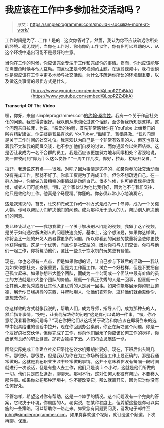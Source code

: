 # 我应该在工作中多参加社交活动吗？

> 原文：<https://simpleprogrammer.com/should-i-socialize-more-at-work/>

工作时间是为了…工作！是的，这次你答对了。然而，我认为你不应该疏远你所处的环境。毫无疑问，当你在工作时，你有你的工作伙伴，你有你可以互动的人，从这个环境中退出可能不是最好的主意。

当你在工作的时候，你应该完全专注于工作和完成你的事情。然而，你也应该能够在需要的时候与他人互动。而这也正是今天视频的主题。在这段视频中，我将谈谈你是否应该在工作中更多地参与社交活动，为什么不疏远你所处的环境很重要，以及做这类事情的最佳方式是什么。

<center>

[https://www.youtube.com/embed/QLopRZZxBkA](https://www.youtube.com/embed/QLopRZZxBkA)

</center>

**Transcript Of The Video**

嘿，你好，来自 simpleprogrammer.com[的约翰·桑梅兹](http://simpleprogrammer.com)。我有一个关于作品社交化的问题。我觉得这很好。我以前从未谈论过这个话题，至少据我所知是这样。这个问题来自拉菲，他说，“亲爱的约翰，首先非常感谢你在 YouTube 上给我们的所有精彩建议。你无疑是我最喜欢的 YouTuber。”酷毙了。我很感激。“我的问题是关于工作时间的社交礼仪。我喜欢认为自己是一个非常有效率的人，但这也意味着我不太和我的同事交谈，也不参加他们自发的讨论，而你通常会以笑声结束。这是否让我成为一名不合群的员工，我是否应该更加努力地与同事相处？客观地说，我一直被问到“你为什么这么安静？”一周工作几次。你好，拉菲，初级开发者。"

拉菲，我想说这有点——很难，对吧？因为事情是这样的，如果你参加社交活动而没有完成工作，那就不好了。你拿工资是为了完成工作。但你不想疏远自己。在一群人当中，你能做的最糟糕的事情就是疏远自己。很多时候，你可能表现得很傲慢，或者人们可能会想，“哦，这个家伙认为他比我们好，因为他不与我们交往，他只是做他的工作。他真是个马屁精。”你懂的。你必须非常小心地演奏它。

这是我建议的，首先，社交和完成工作的一种方式是成为一个导师，成为一个关键人物。你可以帮助人们解决他们的问题。成为那种乐于助人的人，帮助别人解决他们的问题。

我已经谈过这个——我想我做了一个关于解决别人问题的视频。我做了这个视频，是关于如何通过解决别人的问题快速变好。基本上，这个想法是，如果你这样做，你将会比一般的开发人员暴露更多的问题，所以你看到的问题的数量将会使你更快地获得经验。这是一个优势，而且你是社交型的，因为你将与人们交谈，你将与他们一起工作，你将帮助他们，这比一些关于饮水机的玩笑更有价值。

现在，你也必须有一点点，但是如果你想的话，让自己参与下班后的活动——我认为如果你想社交，这很重要，但是为工作而工作，树立一个好榜样，但是不要把自己孤立起来。如果你想带大整个团队，而成为一个公司或一个团队中最有价值的员工的方法就是带大整个团队的价值。雇佣一个真正优秀的人是一回事，但雇佣一个让其他人都优秀或者让其他人更优秀的人是另一回事。如果你能够展示你的职业道德，展示你已经拥有的东西，并帮助别人，让他们喜欢你，这样他们就会更像你，更想效仿你。

你这样做的方式就像我说的，帮助人们，成为导师，指导人们，成为那种去的人，然后指导事情。“好吧，让我们解决你的问题”这是你可以说的一件事，“嘿，你介意给我看看你的问题吗？”现在你把他们从这场关于政治和你应该在即将到来的选举中投票给谁的谈话中拉开，现在你回到办公桌前，你正在解决这个问题。你是一个友好的社交伙伴，但你完成了工作，你向他们展示了你应该如何工作的榜样，你应该有良好的职业道德。那将会延续下去。人们将会发展这一点。

围绕实际完成工作建立社交纽带比在饮水机旁胡扯要好。现在，下班后出去喝几杯。那很好。那很酷，但是我认为你在为工作场所创造工作上是正确的。那是我通常做的。这就是我在职业生涯中经常做的事情。这并不意味着你没有每隔一段时间就进行一次谈话，但是有些人去工作，他们只是谈 5 个小时，这就是他们所做的一切。他们只是四处逛逛，聊聊天。那可不行。这对任何人都没有帮助。不要卷入那件事。如果你处在那种环境中，你不能改变它，那么就离开它，因为它对你没有任何好处。

不管怎样，希望这对你有帮助。这是一个棘手的情况。这个问题没有一个完美的答案，它取决于环境，你周围的人，老实说，在某种程度上，但希望这些是你可以实施的一些策略，可以帮助你一路走来。如果您有问题要问我，请发电子邮件至[john@simpleprogrammer.com](mailto:john@simpleprogrammer.com)。如果你喜欢这个视频，就订阅这个频道。下次再聊。保重。